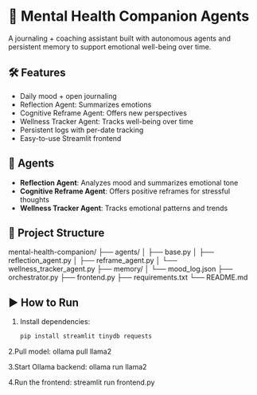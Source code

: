 # 🧠 Mental Health Companion Agents

A journaling + coaching assistant built with autonomous agents and persistent memory to support emotional well-being over time.

## 🛠️ Features

- Daily mood + open journaling
- Reflection Agent: Summarizes emotions
- Cognitive Reframe Agent: Offers new perspectives
- Wellness Tracker Agent: Tracks well-being over time
- Persistent logs with per-date tracking
- Easy-to-use Streamlit frontend

## 🧠 Agents

- **Reflection Agent**: Analyzes mood and summarizes emotional tone
- **Cognitive Reframe Agent**: Offers positive reframes for stressful thoughts
- **Wellness Tracker Agent**: Tracks emotional patterns and trends

## 📂 Project Structure

mental-health-companion/
├── agents/
│ ├── base.py
│ ├── reflection_agent.py
│ ├── reframe_agent.py
│ └── wellness_tracker_agent.py
├── memory/
│ └── mood_log.json
├── orchestrator.py
├── frontend.py
├── requirements.txt
└── README.md


## ▶️ How to Run

1. Install dependencies:

   ```bash
   pip install streamlit tinydb requests

2.Pull model:
ollama pull llama2

3.Start Ollama backend:
ollama run llama2

4.Run the frontend:
streamlit run frontend.py
